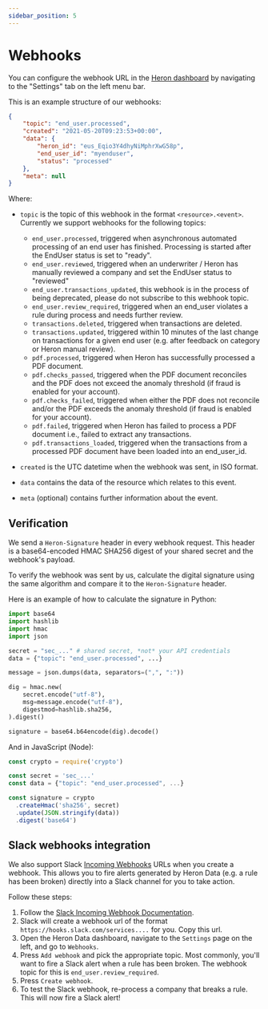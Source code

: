 ```yaml
---
sidebar_position: 5
---
```


# Webhooks

You can configure the webhook URL in the [Heron dashboard](https://dashboard.herondata.io/) by navigating to the "Settings" tab on the left menu bar.

This is an example structure of our webhooks:

```json
{
    "topic": "end_user.processed",
    "created": "2021-05-20T09:23:53+00:00",
    "data": {
        "heron_id": "eus_Eqio3Y4dhyNiMphrXwG58p",
        "end_user_id": "myenduser",
        "status": "processed"
    },
    "meta": null
}
```

Where:

-   `topic` is the topic of this webhook in the format `<resource>.<event>`. Currently we support webhooks for the following topics:

    -   `end_user.processed`, triggered when asynchronous automated processing of an end user has finished. Processing is started after the EndUser status is set to "ready".
    -   `end_user.reviewed`, triggered when an underwriter / Heron has manually reviewed a company and set the EndUser status to "reviewed"
    -   `end_user.transactions_updated`, this webhook is in the process of being deprecated, please do not subscribe to this webhook topic.
    -   `end_user.review_required`, triggered when an end_user violates a rule during process and needs further review.
    -   `transactions.deleted`, triggered when transactions are deleted.
    -   `transactions.updated`, triggered within 10 minutes of the last change on transactions for a given end user (e.g. after feedback on category or Heron manual review).
    -   `pdf.processed`, triggered when Heron has successfully processed a PDF document.
    -   `pdf.checks_passed`, triggered when the PDF document reconciles and the PDF does not exceed the anomaly threshold (if fraud is enabled for your account).
    -   `pdf.checks_failed`, triggered when either the PDF does not reconcile and/or the PDF exceeds the anomaly threshold (if fraud is enabled for your account).
    -   `pdf.failed`, triggered when Heron has failed to process a PDF document i.e., failed to extract any transactions.
    -   `pdf.transactions_loaded`, triggered when the transactions from a processed PDF document have been loaded into an end_user_id.
    

-   `created` is the UTC datetime when the webhook was sent, in ISO format.
-   `data` contains the data of the resource which relates to this event.
-   `meta` (optional) contains further information about the event.

## Verification

We send a `Heron-Signature` header in every webhook request. This header is a
base64-encoded HMAC SHA256 digest of your shared secret and the webhook's
payload.

To verify the webhook was sent by us, calculate the digital signature using the
same algorithm and compare it to the `Heron-Signature` header.

Here is an example of how to calculate the signature in Python:

```py
import base64
import hashlib
import hmac
import json

secret = "sec_..." # shared secret, *not* your API credentials
data = {"topic": "end_user.processed", ...}

message = json.dumps(data, separators=(",", ":"))

dig = hmac.new(
    secret.encode("utf-8"),
    msg=message.encode("utf-8"),
    digestmod=hashlib.sha256,
).digest()

signature = base64.b64encode(dig).decode()
```

And in JavaScript (Node):

```js
const crypto = require('crypto')

const secret = 'sec_...'
const data = {"topic": "end_user.processed", ...}

const signature = crypto
  .createHmac('sha256', secret)
  .update(JSON.stringify(data))
  .digest('base64')
```

## Slack webhooks integration

We also support Slack [Incoming Webhooks](https://api.slack.com/messaging/webhooks) URLs when
you create a webhook. This allows you to fire alerts generated by Heron Data (e.g. a rule has been broken)
directly into a Slack channel for you to take action.

Follow these steps:

1. Follow the [Slack Incoming Webhook Documentation](https://api.slack.com/messaging/webhooks).
2. Slack will create a webhook url of the format `https://hooks.slack.com/services....` for you. Copy this url.
3. Open the Heron Data dashboard, navigate to the `Settings` page on the left, and go to `Webhooks`.
4. Press `Add webhook` and pick the appropriate topic. Most commonly, you'll want to fire a Slack alert when a rule has been broken. The webhook topic for this is `end_user.review_required`.
5. Press `Create webhook`.
6. To test the Slack webhook, re-process a company that breaks a rule. This will now fire a Slack alert!
